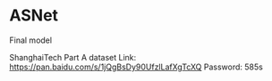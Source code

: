 # ASNet

Final model

ShanghaiTech Part A dataset
Link: https://pan.baidu.com/s/1jQgBsDy90UfzlLafXgTcXQ Password: 585s
